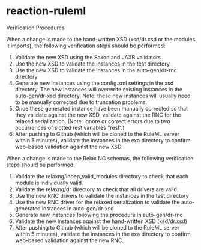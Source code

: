 reaction-ruleml
=============

Verification Procedures

When a change is made to the hand-written XSD (xsd/dr.xsd or the modules it imports), the following verification steps should be performed:

1. Validate the new XSD using the Saxon and JAXB validators
2. Use the new XSD to validate the instances in the test directory
3. Use the new XSD to validate the instances in the auto-gen/dr-rnc directory
4. Generate new instances using the config.xml settings in the xsd directory. The new instances will overwrite existing instances in the auto-gen/dr-xsd directory. Note: these new instances will usually need to be manually corrected due to truncation problems.
5. Once these generated instance have been manually corrected so that they  validate against the new XSD, validate against the RNC for the relaxed serialization. (Note: ignore or correct errors due to two occurrences of slotted rest variables "resl".)
6. After pushing to Github (which will be cloned to the RuleML server within 5 minutes), validate the instances in the exa directory to confirm web-based validation against the new XSD.

When a change is made to the Relax NG schemas, the following verification steps should be performed:

1. Validate the relaxng/indep_valid_modules directory to check that each module is individually valid.
2. Validate the relaxng/dr directory to check that all drivers are valid.
3. Use the new RNC drivers to validate the instances in the test directory
4. Use the new RNC driver for the relaxed serialization to validate the auto-generated instances in auto-gen/dr-xsd
5. Generate new instances following the procedure in auto-gen/dr-rnc
6. Validate the new instances against the hand-written XSD (xsd/dr.xsd)
7. After pushing to Github (which will be cloned to the RuleML server within 5 minutes), validate the instances in the exa directory to confirm web-based validation against the new RNC.
